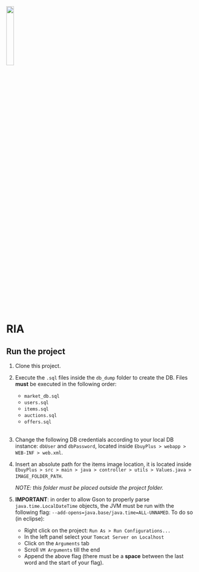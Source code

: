 <img src="TIW/logos/ebuy_plus.svg" width="20%"/>
<br><br>

# RIA
## Run the project
1. Clone this project.

2. Execute the ```.sql``` files inside the ```db_dump``` folder to create the DB. Files **must** be executed in the following order:
    * ```market_db.sql```
    * ```users.sql```
    * ```items.sql```
    * ```auctions.sql```
    * ```offers.sql```<br><br>

3. Change the following DB credentials according to your local DB instance: ```dbUser``` and ```dbPassword```, located inside ```EbuyPlus > webapp > WEB-INF > web.xml```.

4. Insert an absolute path for the items image location, it is located inside ```EbuyPlus > src > main > java > controller > utils > Values.java > IMAGE_FOLDER_PATH```.

    *NOTE: this folder must be placed outside the project folder.*

5. **IMPORTANT**: in order to allow Gson to properly parse ```java.time.LocalDateTime``` objects, the JVM must be run with the following flag: ```--add-opens=java.base/java.time=ALL-UNNAMED```.
To do so (in eclipse):
    - Right click on the project: ```Run As > Run Configurations...```
    - In the left panel select your ```Tomcat Server on Localhost```
    - Click on the ```Arguments``` tab
    - Scroll ```VM Arguments``` till the end
    - Append the above flag (there must be a **space** between the last word and the start of your flag).